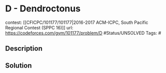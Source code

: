 # D - Dendroctonus

contest: [[CFICPC/101177/101177|2016-2017 ACM-ICPC, South Pacific Regional Contest (SPPC 16)]]
url: https://codeforces.com/gym/101177/problem/D
#Status/UNSOLVED
Tags: #

## Description

## Solution

